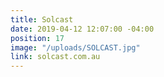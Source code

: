 ```yaml
---
title: Solcast
date: 2019-04-12 12:07:00 -04:00
position: 17
image: "/uploads/SOLCAST.jpg"
link: solcast.com.au
---
```


